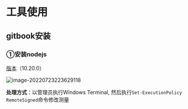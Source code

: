 # 工具使用

## gitbook安装

### ①安装nodejs

[版本](https://nodejs.org/dist/v10.22.0/)（10.20.0）

![image-20220723223629118](https://cdn.jsdelivr.net/gh/JiangFang03/images/img/202207232236329.png)

**处理方式**：以管理员执行Windows Terminal, 然后执行`Set-ExecutionPolicy RemoteSigned`命令修改测量